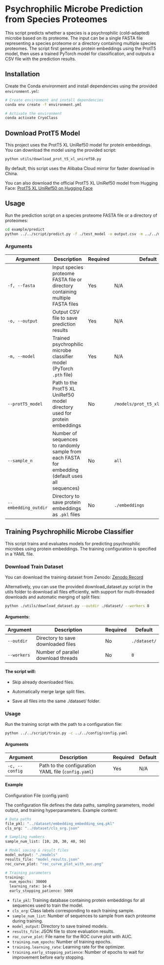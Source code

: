 # Psychrophilic Microbe Prediction from Species Proteomes

This script predicts whether a species is a psychrophilic (cold-adapted) microbe based on its proteome. The input can be a single FASTA file representing a species proteome or a directory containing multiple species proteomes. The script first generates protein embeddings using the ProtT5 model, then uses a trained PyTorch model for classification, and outputs a CSV file with the prediction results.

## Installation

Create the Conda environment and install dependencies using the provided `environment.yml`:

```bash
# Create environment and install dependencies
conda env create -f environment.yml

# Activate the environment
conda activate CryoClass
```


##  Download ProtT5 Model

This project uses the ProtT5 XL UniRef50 model for protein embeddings. You can download the model using the provided script:

```bash
python utils/download_prot_t5_xl_uniref50.py
```

By default, this script uses the Alibaba Cloud mirror for faster download in China.

You can also download the official ProtT5 XL UniRef50 model from Hugging Face: [ProtT5 XL UniRef50 on Hugging Face](https://huggingface.co/Rostlab/prot_t5_xl_uniref50)



## Usage

Run the prediction script on a species proteome FASTA file or a directory of proteomes:

```bash
cd example/predict
python ../../script/predict.py -f ./test_model -o output.csv -m ../../models/models/best_model_50.pth --sample_n 10
```
### Arguments

| Argument             | Description                                                                                       | Required | Default                         |
| -------------------- | ------------------------------------------------------------------------------------------------- | -------- | ------------------------------- |
| `-f, --fasta`        | Input species proteome FASTA file or directory containing multiple FASTA files                    | Yes      | N/A                             |
| `-o, --output`       | Output CSV file to save prediction results                                                        | Yes      | N/A                             |
| `-m, --model`        | Trained psychrophilic microbe classifier model (PyTorch `.pth` file)                              | Yes      | N/A                             |
| `--protT5_model`     | Path to the ProtT5 XL UniRef50 model directory used for protein embeddings                        | No       | `/models/prot_t5_xl_uniref50` |
| `--sample_n`         | Number of sequences to randomly sample from each FASTA for embedding (default uses all sequences) | No       | `all`                           |
| `--embedding_outdir` | Directory to save protein embeddings as `.pkl` files                                              | No       | `./embeddings`                  |


## Training Psychrophilic Microbe Classifier

This script trains and evaluates models for predicting psychrophilic microbes using protein embeddings. The training configuration is specified in a YAML file.


### Download Train Dataset
You can download the training dataset from Zenodo: [Zenodo Record](https://zenodo.org/records/16899355)


Alternatively, you can use the provided download_dataset.py script in the utils folder to download all files efficiently, with support for multi-threaded downloads and automatic merging of split files:
```bash
python ./utils/download_dataset.py --outdir ./dataset/ --workers 8
```

#### Arguments:

| Argument    | Description                         | Required | Default      |
| ----------- | ----------------------------------- | -------- | ------------ |
| `--outdir`  | Directory to save downloaded files  | No       | `./dataset/` |
| `--workers` | Number of parallel download threads | No       | `8`          |


#### The script will:

- Skip already downloaded files.

- Automatically merge large split files.

- Save all files into the same ./dataset/ folder.



### Usage

Run the training script with the path to a configuration file:

```bash
python ../../script/train.py -c ../../config/config.yaml
```

#### Arguments

| Argument       | Description                                         | Required | Default |
| -------------- | --------------------------------------------------- | -------- | ------- |
| `-c, --config` | Path to the configuration YAML file (`config.yaml`) | Yes      | N/A     |

#### Example

Configuration File (config.yaml)

The configuration file defines the data paths, sampling parameters, model output, and training hyperparameters. Example content:


```bash
# Data paths
file_pkl: "../dataset/embedding_embedding_seq.pkl"
cls_org: "../dataset/cls_org.json"

# Sampling numbers
sample_num_list: [10, 20, 30, 40, 50]

# Model saving & result files
model_output: "./models"
results_file: "model_results.json"
roc_curve_plot: "roc_curve_plot_with_auc.png"

# Training parameters
training:
  num_epochs: 30000
  learning_rate: 1e-6
  early_stopping_patience: 5000
```

- `file_pkl`: Training database containing protein embeddings for all sequences used to train the model.
- `cls_org`: Class labels corresponding to each training sample.
- `sample_num_list`: Number of sequences to sample from each proteome during training.
- `model_output`: Directory to save trained models.
- `results_file`: JSON file to store evaluation results.
- `roc_curve_plot`: File name for the ROC curve plot with AUC.
- `training.num_epochs`: Number of training epochs.
- `training.learning_rate`: Learning rate for the optimizer.
- `training.early_stopping_patience`: Number of epochs to wait for improvement before early stopping.



